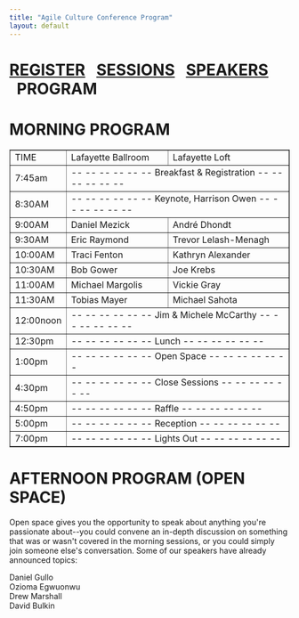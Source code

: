 ```yaml
---
title: "Agile Culture Conference Program"
layout: default
---
```

<a href="./agile-culture-conf.html">REGISTER</a> &nbsp;&nbsp;<a href="./acc_sessions.html">SESSIONS</a> &nbsp;&nbsp;<a href="./acc_bios.html">SPEAKERS</a> &nbsp;&nbsp;PROGRAM
========

MORNING PROGRAM
========


<table border="1" cellpadding="3">
<tr><td>TIME</td><td>Lafayette Ballroom</td><td>Lafayette Loft</td></tr>
<tr><td>7:45am</td><td colspan="2">-- -- -- -- -- -- Breakfast & Registration -- -- -- -- -- --</td></tr>
<tr><td>8:30AM</td><td colspan="2">-- -- -- -- -- -- Keynote, Harrison Owen -- -- -- -- -- --</td></tr>
<tr><td>9:00AM</td><td>Daniel Mezick</td><td>André Dhondt</td></tr>
<tr><td>9:30AM</td><td>Eric Raymond</td><td>Trevor Lelash-Menagh</td></tr>
<tr><td>10:00AM</td><td>Traci Fenton</td><td>Kathryn Alexander</td></tr>
<tr><td>10:30AM</td><td>Bob Gower</td><td>Joe Krebs</td></tr>
<tr><td>11:00AM</td><td>Michael Margolis</td><td>Vickie Gray</td></tr>
<tr><td>11:30AM</td><td>Tobias Mayer</td><td>Michael Sahota</td></tr>
<tr><td>12:00noon</td><td colspan="2">-- -- -- -- -- -- Jim & Michele McCarthy -- -- -- -- -- --</td></tr>
<tr><td>12:30pm</td><td colspan="2">-- -- -- -- -- -- Lunch -- -- -- -- -- --</td></tr>
<tr><td>1:00pm</td><td colspan="2">-- -- -- -- -- -- Open Space -- -- -- -- -- --</td></tr>
<tr><td>4:30pm</td><td colspan="2">-- -- -- -- -- -- Close Sessions -- -- -- -- -- --</td></tr>
<tr><td>4:50pm</td><td colspan="2">-- -- -- -- -- -- Raffle -- -- -- -- -- --</td></tr>
<tr><td>5:00pm</td><td colspan="2">-- -- -- -- -- -- Reception -- -- -- -- -- --</td></tr>
<tr><td>7:00pm</td><td colspan="2">-- -- -- -- -- -- Lights Out -- -- -- -- -- --</td></tr>
</table>

AFTERNOON PROGRAM (OPEN SPACE)
========

Open space gives you the opportunity to speak about anything you're passionate about--you could convene an in-depth discussion on something that was or wasn't covered in the morning sessions, or you could simply join someone else's conversation.  Some of our speakers have already announced topics:

Daniel Gullo<br/>
Ozioma Egwuonwu<br/>
Drew Marshall<br/>
David Bulkin<br/>